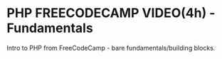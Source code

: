 # PHP FREECODECAMP VIDEO(4h) - Fundamentals 
Intro to PHP from FreeCodeCamp - bare fundamentals/building blocks.

